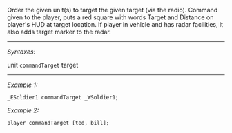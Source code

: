 Order the given unit(s) to target the given target (via the radio). Command given to the player, puts a red square with words Target and Distance on player's HUD at target location. If player in vehicle and has radar facilities, it also adds target marker to the radar.


---
*Syntaxes:*

unit `commandTarget` target

---
*Example 1:*

```sqf
_ESoldier1 commandTarget _WSoldier1;
```

*Example 2:*

```sqf
player commandTarget [ted, bill];
```